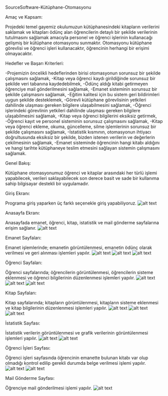 SourceSoftware-Kütüphane-Otomasyonu

Amaç ve Kapsam:

Projedeki temel gayemiz okulumuzun kütüphanesindeki kitapların verilerini saklamak ve kitapları ödünç alan öğrencilerin detaylı bir şekilde verilerinin tutulmasını sağlamak
amacıyla personel ve öğrenci işlerinin kullanacağı gelişmiş bir kütüphane otomasyonu sunmaktır.
Otomasyonu kütüphane görevlisi ve öğrenci işleri kullanacaktır, öğrencinin herhangi bir erişimi olmayacaktır.


Hedefler ve Başarı Kriterleri:

-Projemizin öncelikli hedeflerinden birisi otomasyonun sorunsuz bir şekilde çalışmasını sağlamak, 
-Kitap veya öğrenci kaydı girildiğinde sorunsuz bir şekilde veri tabanına kaydedebilmek,
-Ödünç aldığı kitabi getirmeyen öğrenciye mail gönderilmesini sağlamak,
-Emanet sisteminin sorunsuz bir şekilde çalışmasını sağlamak,
-Eğitim kalitesi için bu sistem geri bildirimleri uygun şekilde desteklemek,
-Görevli kütüphane görevlisinin yetkileri dahilinde ulaşması gereken bilgilere ulaşabilmesini sağlamak,
-Öğrenci işlerindeki görevlinin yetkileri dahilinde ulaşması gereken bilgilere ulaşabilmesini sağlamak,
-Kitap veya öğrenci bilgilerini eksiksiz getirmek,
-Öğrenci kayıt ve personel sisteminin sorunsuz çalışmasını sağlamak,
-Kitap veya öğrenci ekleme, okuma, güncelleme, silme işlemlerinin sorunsuz bir şekilde çalışmasını sağlamak,
-İstatistik kısmının, otomasyonun ihtiyacı doğrultusunda eksiksiz bir şekilde, bizden istenen verilerin ve değerlerin çekilmesinin sağlamak,
-Emanet sisteminde öğrencinin hangi kitabı aldığını ve hangi tarihte kütüphaneye teslim etmesini sağlayan sistemin çalışmasını sağlamak.


Genel Bakış:

Kütüphane otomasyonumuz öğrenci ve kitaplar arasındaki her türlü işlemi yapabilecek, verileri saklayabilecek son derece basit ve sade bir kullanıma sahip bilgisayar destekli bir uygulamadır.



Giriş Ekranı:

Programa giriş yaparken üç farklı seçenekle giriş yapabiliyoruz.
![alt text]([http://url/to/img.png](https://github.com/HalilErenYazici/SourceSoftware-Kutuphane-Otomasyonu/blob/main/Resimler/Giriş.png))



Anasayfa Ekranı:

Anasayfada emanet, öğrenci, kitap, istatistik ve mail gönderme sayfalarına erişim sağlanır.
![alt text]([http://url/to/img.png](https://github.com/HalilErenYazici/SourceSoftware-Kutuphane-Otomasyonu/blob/main/Resimler/AnaSayfa.png))



Emanet Sayfaları:

Emanet işlemlerinde; emanetin görüntülenmesi, emanetin ödünç olarak verilmesi ve geri alınması işlemleri yapılır. 
![alt text](http://url/to/img.png)
![alt text](http://url/to/img.png)
![alt text](http://url/to/img.png)



Öğrenci Sayfaları:

Öğrenci sayfalarında; öğrencilerin görüntülenmesi, öğrencilerin sisteme eklenmesi ve öğrenci bilgilerinin düzenlenmesi işlemleri yapılır.
![alt text](http://url/to/img.png)
![alt text](http://url/to/img.png)
![alt text](http://url/to/img.png)



Kitap Sayfaları:

Kitap sayfalarında; kitapların görüntülenmesi, kitapların sisteme eklenmesi ve kitap bilgilerinin düzenlenmesi işlemleri yapılır.
![alt text](http://url/to/img.png)
![alt text](http://url/to/img.png)
![alt text](http://url/to/img.png)



İstatistik Sayfası:

İstatistik verilerin görüntülenmesi ve grafik verilerinin görüntülenmesi işlemleri yapılır. 
![alt text](http://url/to/img.png)
![alt text](http://url/to/img.png)



Öğrenci İşleri Sayfası:

Öğrenci işleri sayfasında öğrencinin emanette bulunan kitabı var olup olmadığı kontrol edilip gerekli durumda belge verilmesi işlemi yapılır.
![alt text](http://url/to/img.png)
![alt text](http://url/to/img.png)



Mail Gönderme Sayfası:

Öğrenciye mail gönderilmesi işlemi yapılır.
![alt text](http://url/to/img.png)

